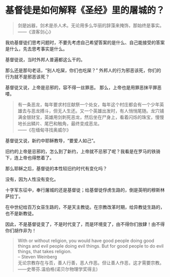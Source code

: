 # 基督徒是如何解释《圣经》里的屠城的？

> 剑是凶器，剑术是杀人术。无论用多么华丽的辞藻来掩饰，那始终是事实。<br>
——《浪客剑心》

我劝基督徒们思考问题时，不要先考虑自己希望答案的是什么、自己能接受的答案是什么，先去思考事实是什么。

基督徒说，当时外邦人普遍都这么干的。

那么还是那句老话，“别人吃屎，你们也吃屎？” 外邦人的行为邪恶该死，你们的行为就不是邪恶该死？

基督徒又说，上帝是忌邪的，容不得一丝罪恶。
那么，上帝也是用罪恶抹平罪恶喽。

>有一条恶龙，每年要求村庄献祭一个处女，每年这个村庄都会有一个少年英雄去与恶龙搏斗，但无人生还。又一个英雄出发时，有人悄悄尾随。龙穴铺满金银财宝，英雄用剑刺死恶龙，然后坐在尸身上，看着闪烁的珠宝，慢慢地长出鳞片、尾巴和触角，最终变成恶龙。<br>
——《在缅甸寻找奥威尔》

基督徒又说，新约中耶稣教导，“要爱人如己”。

旧约的上帝是忌邪的，怎么到了新约，上帝就不忌邪了呢？我看是在罗马的铁骑下，连上帝也得憋着了。

那么耶稣之后，基督徒的本性较旧约时代有变化吗？

没有，因为人性没有变化。

十字军东征中，奉行屠城的还是基督徒；给基督徒俘虏生路的，倒是英明的穆斯林萨拉丁。

在中世纪给百万女巫生路的，不是天主教徒。在宗教改革时期，给异教徒生路的，也不是新教徒。

因此，不是基督徒变了，不是时代变了，而是环境变了，由不得你们放肆！由不得你们胡作非为！

> With or without religion, you would have good people doing good things and evil people doing evil things. But for good people to do evil things, that takes religion. <br>
– Steven Weinberg <br>
无论宗教存在与否，善人行善，恶人作恶。但让善人作恶，这才需要宗教。<br>
——史蒂芬.温伯格(诺贝尔物理学奖得主)
